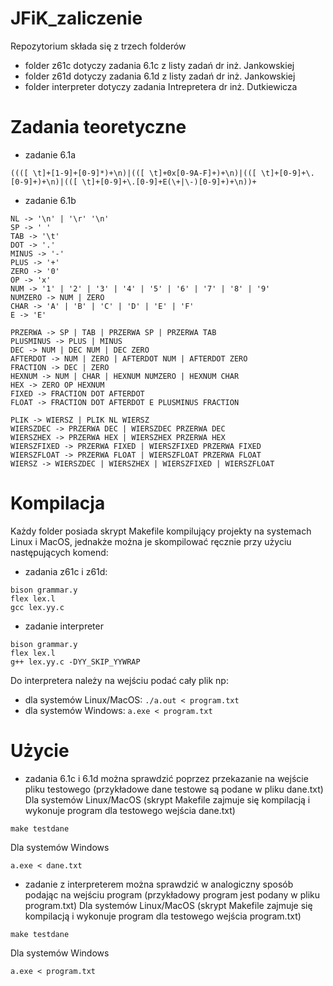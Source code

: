 # JFiK_zaliczenie

Repozytorium składa się z trzech folderów
- folder z61c dotyczy zadania 6.1c z listy zadań dr inż. Jankowskiej
- folder z61d dotyczy zadania 6.1d z listy zadań dr inż. Jankowskiej
- folder interpreter dotyczy zadania Intrepretera dr inż. Dutkiewicza

# Zadania teoretyczne
- zadanie 6.1a
```
((([ \t]+[1-9]+[0-9]*)+\n)|(([ \t]+0x[0-9A-F]+)+\n)|(([ \t]+[0-9]+\.[0-9]+)+\n)|(([ \t]+[0-9]+\.[0-9]+E(\+|\-)[0-9]+)+\n))+
```
- zadanie 6.1b
```
NL -> '\n' | '\r' '\n'
SP -> ' '
TAB -> '\t'
DOT -> '.'
MINUS -> '-'
PLUS -> '+'
ZERO -> '0'
OP -> 'x'
NUM -> '1' | '2' | '3' | '4' | '5' | '6' | '7' | '8' | '9'
NUMZERO -> NUM | ZERO
CHAR -> 'A' | 'B' | 'C' | 'D' | 'E' | 'F'
E -> 'E'

PRZERWA -> SP | TAB | PRZERWA SP | PRZERWA TAB
PLUSMINUS -> PLUS | MINUS
DEC -> NUM | DEC NUM | DEC ZERO
AFTERDOT -> NUM | ZERO | AFTERDOT NUM | AFTERDOT ZERO
FRACTION -> DEC | ZERO
HEXNUM -> NUM | CHAR | HEXNUM NUMZERO | HEXNUM CHAR
HEX -> ZERO OP HEXNUM
FIXED -> FRACTION DOT AFTERDOT
FLOAT -> FRACTION DOT AFTERDOT E PLUSMINUS FRACTION

PLIK -> WIERSZ | PLIK NL WIERSZ
WIERSZDEC -> PRZERWA DEC | WIERSZDEC PRZERWA DEC
WIERSZHEX -> PRZERWA HEX | WIERSZHEX PRZERWA HEX
WIERSZFIXED -> PRZERWA FIXED | WIERSZFIXED PRZERWA FIXED
WIERSZFLOAT -> PRZERWA FLOAT | WIERSZFLOAT PRZERWA FLOAT
WIERSZ -> WIERSZDEC | WIERSZHEX | WIERSZFIXED | WIERSZFLOAT
```

# Kompilacja
Każdy folder posiada skrypt Makefile kompilujący projekty na systemach Linux i MacOS, jednakże można je skompilować ręcznie przy użyciu następujących komend:
- zadania z61c i z61d:

```
bison grammar.y
flex lex.l
gcc lex.yy.c
```

- zadanie interpreter
```
bison grammar.y
flex lex.l
g++ lex.yy.c -DYY_SKIP_YYWRAP
```

Do interpretera należy na wejściu podać cały plik np:
- dla systemów Linux/MacOS: `./a.out < program.txt `
- dla systemów Windows: `a.exe < program.txt`

# Użycie
- zadania 6.1c i 6.1d można sprawdzić poprzez przekazanie na wejście pliku testowego (przykładowe dane testowe są podane w pliku dane.txt)
Dla systemów Linux/MacOS (skrypt Makefile zajmuje się kompilacją i wykonuje program dla testowego wejścia dane.txt)
```
make testdane
```
Dla systemów Windows
```
a.exe < dane.txt
```
- zadanie z interpreterem można sprawdzić w analogiczny sposób podając na wejściu program (przykładowy program jest podany w pliku program.txt)
Dla systemów Linux/MacOS (skrypt Makefile zajmuje się kompilacją i wykonuje program dla testowego wejścia program.txt)
```
make testdane
```
Dla systemów Windows
```
a.exe < program.txt
```
